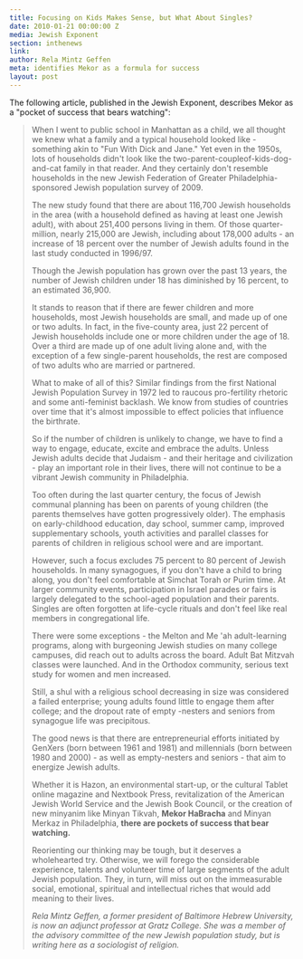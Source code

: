 ```yaml
---
title: Focusing on Kids Makes Sense, but What About Singles?
date: 2010-01-21 00:00:00 Z
media: Jewish Exponent
section: inthenews
link: 
author: Rela Mintz Geffen
meta: identifies Mekor as a formula for success
layout: post
---
```


The following article, published in the Jewish Exponent, describes Mekor as a "pocket of success that bears watching":

>When I went to public school in Manhattan as a child, we all thought we knew what a family and a typical household looked like - something akin to "Fun With Dick and Jane." Yet even in the 1950s, lots of households didn't look like the two-parent-coupleof-kids-dog-and-cat family in that reader. And they certainly don't resemble households in the new Jewish Federation of Greater Philadelphia-sponsored Jewish population survey of 2009.
>
>The new study found that there are about 116,700 Jewish households in the area (with a household defined as having at least one Jewish adult), with about 251,400 persons living in them. Of those quarter-million, nearly 215,000 are Jewish, including about 178,000 adults - an increase of 18 percent over the number of Jewish adults found in the last study conducted in 1996/97.
>
>Though the Jewish population has grown over the past 13 years, the number of Jewish children under 18 has diminished by 16 percent, to an estimated 36,900.
>
>It stands to reason that if there are fewer children and more households, most Jewish households are small, and made up of one or two adults. In fact, in the five-county area, just 22 percent of Jewish households include one or more children under the age of 18. Over a third are made up of one adult living alone and, with the exception of a few single-parent households, the rest are composed of two adults who are married or partnered.
>
>What to make of all of this? Similar findings from the first National Jewish Population Survey in 1972 led to raucous pro-fertility rhetoric and some anti-feminist backlash. We know from studies of countries over time that it's almost impossible to effect policies that influence the birthrate.
>
>So if the number of children is unlikely to change, we have to find a way to engage, educate, excite and embrace the adults. Unless Jewish adults decide that Judaism - and their heritage and civilization - play an important role in their lives, there will not continue to be a vibrant Jewish community in Philadelphia.
>
>Too often during the last quarter century, the focus of Jewish communal planning has been on parents of young children (the parents themselves have gotten progressively older). The emphasis on early-childhood education, day school, summer camp, improved supplementary schools, youth activities and parallel classes for parents of children in religious school were and are important.
>
>However, such a focus excludes 75 percent to 80 percent of Jewish households. In many synagogues, if you don't have a child to bring along, you don't feel comfortable at Simchat Torah or Purim time. At larger community events, participation in Israel parades or fairs is largely delegated to the school-aged population and their parents. Singles are often forgotten at life-cycle rituals and don't feel like real members in congregational life.
>
>There were some exceptions - the Melton and Me 'ah adult-learning programs, along with burgeoning Jewish studies on many college campuses, did reach out to adults across the board. Adult Bat Mitzvah classes were launched. And in the Orthodox community, serious text study for women and men increased.
>
>Still, a shul with a religious school decreasing in size was considered a failed enterprise; young adults found little to engage them after college; and the dropout rate of empty -nesters and seniors from synagogue life was precipitous.
>
>The good news is that there are entrepreneurial efforts initiated by GenXers (born between 1961 and 1981) and millennials (born between 1980 and 2000) - as well as empty-nesters and seniors - that aim to energize Jewish adults.
>
>Whether it is Hazon, an environmental start-up, or the cultural Tablet online magazine and Nextbook Press, revitalization of the American Jewish World Service and the Jewish Book Council, or the creation of new minyanim like Minyan Tikvah, **Mekor HaBracha** and Minyan Merkaz in Philadelphia, **there are pockets of success that bear watching.**
>
>Reorienting our thinking may be tough, but it deserves a wholehearted try. Otherwise, we will forego the considerable experience, talents and volunteer time of large segments of the adult Jewish population. They, in turn, will miss out on the immeasurable social, emotional, spiritual and intellectual riches that would add meaning to their lives.
>
>*Rela Mintz Geffen, a former president of Baltimore Hebrew University, is now an adjunct professor at Gratz College. She was a member of the advisory committee of the new Jewish population study, but is writing here as a sociologist of religion.*
